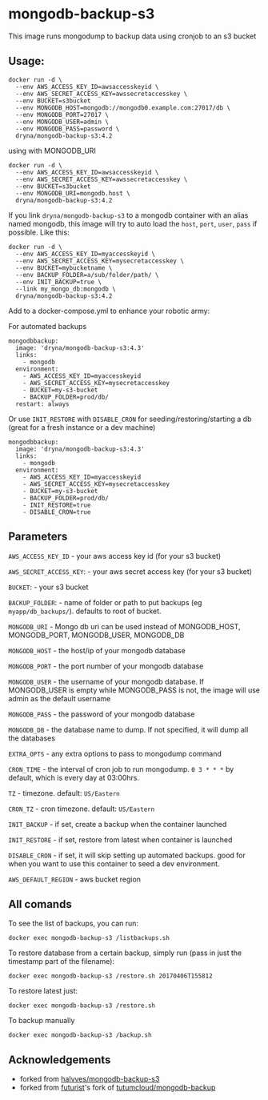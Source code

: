 # mongodb-backup-s3

This image runs mongodump to backup data using cronjob to an s3 bucket

## Usage:

```
docker run -d \
  --env AWS_ACCESS_KEY_ID=awsaccesskeyid \
  --env AWS_SECRET_ACCESS_KEY=awssecretaccesskey \
  --env BUCKET=s3bucket
  --env MONGODB_HOST=mongodb://mongodb0.example.com:27017/db \
  --env MONGODB_PORT=27017 \
  --env MONGODB_USER=admin \
  --env MONGODB_PASS=password \
  dryna/mongodb-backup-s3:4.2
```

using with MONGODB_URI

```
docker run -d \
  --env AWS_ACCESS_KEY_ID=awsaccesskeyid \
  --env AWS_SECRET_ACCESS_KEY=awssecretaccesskey \
  --env BUCKET=s3bucket
  --env MONGODB_URI=mongodb.host \
  dryna/mongodb-backup-s3:4.2
```

If you link `dryna/mongodb-backup-s3` to a mongodb container with an alias named mongodb, this image will try to auto load the `host`, `port`, `user`, `pass` if possible. Like this:

```
docker run -d \
  --env AWS_ACCESS_KEY_ID=myaccesskeyid \
  --env AWS_SECRET_ACCESS_KEY=mysecretaccesskey \
  --env BUCKET=mybucketname \
  --env BACKUP_FOLDER=a/sub/folder/path/ \
  --env INIT_BACKUP=true \
  --link my_mongo_db:mongodb \
  dryna/mongodb-backup-s3:4.2
```

Add to a docker-compose.yml to enhance your robotic army:

For automated backups
```
mongodbbackup:
  image: 'dryna/mongodb-backup-s3:4.3'
  links:
    - mongodb
  environment:
    - AWS_ACCESS_KEY_ID=myaccesskeyid
    - AWS_SECRET_ACCESS_KEY=mysecretaccesskey
    - BUCKET=my-s3-bucket
    - BACKUP_FOLDER=prod/db/
  restart: always
```

Or use `INIT_RESTORE` with `DISABLE_CRON` for seeding/restoring/starting a db (great for a fresh instance or a dev machine)
```
mongodbbackup:
  image: 'dryna/mongodb-backup-s3:4.3'
  links:
    - mongodb
  environment:
    - AWS_ACCESS_KEY_ID=myaccesskeyid
    - AWS_SECRET_ACCESS_KEY=mysecretaccesskey
    - BUCKET=my-s3-bucket
    - BACKUP_FOLDER=prod/db/
    - INIT_RESTORE=true
    - DISABLE_CRON=true
```

## Parameters

`AWS_ACCESS_KEY_ID` - your aws access key id (for your s3 bucket)

`AWS_SECRET_ACCESS_KEY`: - your aws secret access key (for your s3 bucket)

`BUCKET`: - your s3 bucket

`BACKUP_FOLDER`: - name of folder or path to put backups (eg `myapp/db_backups/`). defaults to root of bucket.

`MONGODB_URI` - Mongo db uri can be used instead of MONGODB_HOST, MONGODB_PORT, MONGODB_USER, MONGODB_DB

`MONGODB_HOST` - the host/ip of your mongodb database

`MONGODB_PORT` - the port number of your mongodb database

`MONGODB_USER` - the username of your mongodb database. If MONGODB_USER is empty while MONGODB_PASS is not, the image will use admin as the default username

`MONGODB_PASS` - the password of your mongodb database

`MONGODB_DB` - the database name to dump. If not specified, it will dump all the databases

`EXTRA_OPTS` - any extra options to pass to mongodump command

`CRON_TIME` - the interval of cron job to run mongodump. `0 3 * * *` by default, which is every day at 03:00hrs.

`TZ` - timezone. default: `US/Eastern`

`CRON_TZ` - cron timezone. default: `US/Eastern`

`INIT_BACKUP` - if set, create a backup when the container launched

`INIT_RESTORE` - if set, restore from latest when container is launched

`DISABLE_CRON` - if set, it will skip setting up automated backups. good for when you want to use this container to seed a dev environment.

`AWS_DEFAULT_REGION` - aws bucket region

## All comands

To see the list of backups, you can run:
```
docker exec mongodb-backup-s3 /listbackups.sh
```

To restore database from a certain backup, simply run (pass in just the timestamp part of the filename):

```
docker exec mongodb-backup-s3 /restore.sh 20170406T155812
```

To restore latest just:
```
docker exec mongodb-backup-s3 /restore.sh
```

To backup manually
```
docker exec mongodb-backup-s3 /backup.sh
```

## Acknowledgements
  * forked from [halvves/mongodb-backup-s3](https://github.com/halvves/mongodb-backup-s3)
  * forked from [futurist](https://github.com/futurist)'s fork of [tutumcloud/mongodb-backup](https://github.com/tutumcloud/mongodb-backup)
